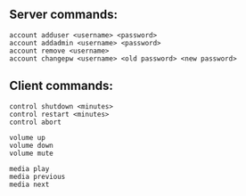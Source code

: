 ## Server commands:
```
account adduser <username> <password>  
account addadmin <username> <password>  
account remove <username>  
account changepw <username> <old password> <new password>  
```

## Client commands:
```
control shutdown <minutes>  
control restart <minutes>  
control abort  

volume up
volume down
volume mute

media play
media previous
media next
```
